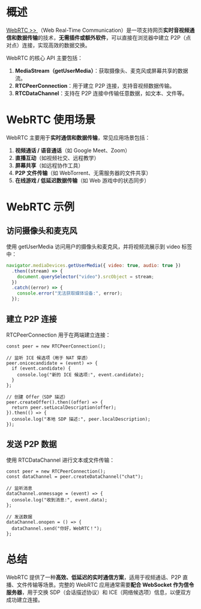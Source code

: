 # 概述

[WebRTC >> ](https://developer.mozilla.org/zh-CN/docs/Glossary/WebRTC)（Web Real-Time Communication）是一项支持网页**实时音视频通信和数据传输**的技术，**无需插件或额外软件**，可以直接在浏览器中建立 P2P（点对点）连接，实现高效的数据交换。

WebRTC 的核心 API 主要包括：

1. **MediaStream（getUserMedia）**：获取摄像头、麦克风或屏幕共享的数据流。
2. **RTCPeerConnection**：用于建立 P2P 连接，支持音视频数据传输。
3. **RTCDataChannel**：支持在 P2P 连接中传输任意数据，如文本、文件等。

# WebRTC 使用场景

WebRTC 主要用于**实时通信和数据传输**，常见应用场景包括：

1. **视频通话 / 语音通话**（如 Google Meet、Zoom）
2. **直播互动**（如视频社交、远程教学）
3. **屏幕共享**（如远程协作工具）
4. **P2P 文件传输**（如 WebTorrent、无需服务器的文件共享）
5. **在线游戏 / 低延迟数据传输**（如 Web 游戏中的状态同步）

# WebRTC 示例

## 访问摄像头和麦克风

使用 getUserMedia 访问用户的摄像头和麦克风，并将视频流展示到 video 标签中：

```js
navigator.mediaDevices.getUserMedia({ video: true, audio: true })
  .then((stream) => {
    document.querySelector("video").srcObject = stream;
  })
  .catch((error) => {
    console.error("无法获取媒体设备:", error);
  });
```

## 建立 P2P 连接

RTCPeerConnection 用于在两端建立连接：

```tsx
const peer = new RTCPeerConnection();

// 监听 ICE 候选项（用于 NAT 穿透）
peer.onicecandidate = (event) => {
  if (event.candidate) {
    console.log("新的 ICE 候选项:", event.candidate);
  }
};

// 创建 Offer（SDP 描述）
peer.createOffer().then((offer) => {
  return peer.setLocalDescription(offer);
}).then(() => {
  console.log("本地 SDP 描述:", peer.localDescription);
});
```

## 发送 P2P 数据

使用 RTCDataChannel 进行文本或文件传输：

```tsx
const peer = new RTCPeerConnection();
const dataChannel = peer.createDataChannel("chat");

// 监听消息
dataChannel.onmessage = (event) => {
  console.log("收到消息:", event.data);
};

// 发送数据
dataChannel.onopen = () => {
  dataChannel.send("你好，WebRTC！");
};
```

# 总结

WebRTC 提供了一种**高效、低延迟的实时通信方案**，适用于视频通话、P2P 直播、文件传输等场景。完整的 WebRTC 应用通常需要**配合 WebSocket 作为信令服务器**，用于交换 SDP（会话描述协议）和 ICE（网络候选项）信息，以便双方成功建立连接。